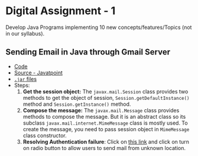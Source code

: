 # Digital Assignment - 1

Develop Java Programs implementing 10 new concepts/features/Topics (not in our syllabus).

## Sending Email in Java through Gmail Server
* [Code](https://github.com/jacob5412/Java-Programming/blob/master/Digital-Assignment/src/SendEmail.java)
* [Source - Javatpoint](https://www.javatpoint.com/example-of-sending-email-using-java-mail-api-through-gmail-server)
* [`.jar` files](https://www.javatpoint.com/src/mail/mailactivation.zip)
* Steps:
  1. **Get the session object:** The `javax.mail.Session` class provides two methods to get the object of session, `Session.getDefaultInstance()` method and `Session.getInstance()` method. 
  2. **Compose the message:** The `javax.mail.Message` class provides methods to compose the message. But it is an abstract class so its subclass `javax.mail.internet.MimeMessage` class is mostly used. To create the message, you need to pass session object in `MimeMessage` class constructor. 
  3. **Resolving Authentication failure**: Click on [this link](https://www.google.com/settings/security/lesssecureapps) and click on turn on radio button to allow users to send mail from unknown location.